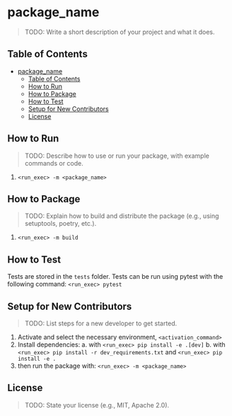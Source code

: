 # package_name

> TODO: Write a short description of your project and what it does.

## Table of Contents

- [package\_name](#package_name)
  - [Table of Contents](#table-of-contents)
  - [How to Run](#how-to-run)
  - [How to Package](#how-to-package)
  - [How to Test](#how-to-test)
  - [Setup for New Contributors](#setup-for-new-contributors)
  - [License](#license)

## How to Run

> TODO: Describe how to use or run your package, with example commands or code.
1. `<run_exec> -m <package_name>`

## How to Package

> TODO: Explain how to build and distribute the package (e.g., using setuptools, poetry, etc.).

1. `<run_exec> -m build`


## How to Test
Tests are stored in the `tests` folder. Tests can be run using pytest with the following command:
`<run_exec> pytest`

## Setup for New Contributors

> TODO: List steps for a new developer to get started.

1. Activate and select the necessary environment, `<activation_command>`
2. Install dependencies:
    a. with `<run_exec> pip install -e .[dev]`
    b. with `<run_exec> pip install -r dev_requirements.txt` and `<run_exec> pip install -e .`
3. then run the package with: `<run_exec> -m <package_name>`


## License

> TODO: State your license (e.g., MIT, Apache 2.0).
